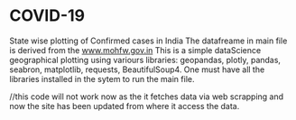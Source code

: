 # COVID-19
State wise plotting of Confirmed cases in India
The datafreame in main file is derived from the www.mohfw.gov.in 
This is a simple dataScience geographical plotting using variours libraries:
  geopandas,
  plotly,
  pandas,
  seabron,
  matplotlib,
  requests,
  BeautifulSoup4.
One must have all the libraries installed in the sytem to run the main file.

//this code will not work now as the it fetches data via web scrapping and now the site has been updated from where it access the data.
